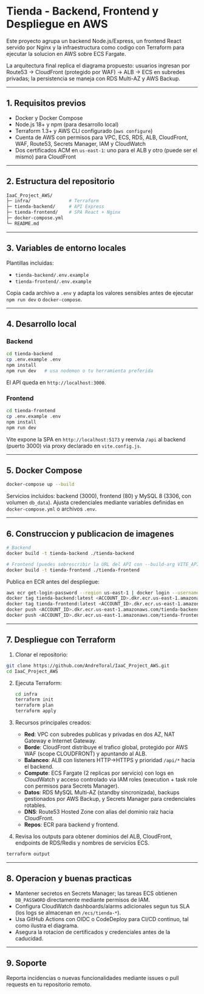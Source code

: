﻿# Tienda - Backend, Frontend y Despliegue en AWS

Este proyecto agrupa un backend Node.js/Express, un frontend React servido por Nginx y la infraestructura como codigo con Terraform para ejecutar la solucion en AWS sobre ECS Fargate.

La arquitectura final replica el diagrama propuesto: usuarios ingresan por Route53 -> CloudFront (protegido por WAF) -> ALB -> ECS en subredes privadas; la persistencia se maneja con RDS Multi-AZ y AWS Backup.

---

## 1. Requisitos previos

- Docker y Docker Compose
- Node.js 18+ y npm (para desarrollo local)
- Terraform 1.3+ y AWS CLI configurado (```aws configure```)
- Cuenta de AWS con permisos para VPC, ECS, RDS, ALB, CloudFront, WAF, Route53, Secrets Manager, IAM y CloudWatch
- Dos certificados ACM en ```us-east-1```: uno para el ALB y otro (puede ser el mismo) para CloudFront

---

## 2. Estructura del repositorio

```bash
IaaC_Project_AWS/
├─ infra/              # Terraform
├─ tienda-backend/     # API Express
├─ tienda-frontend/    # SPA React + Nginx
├─ docker-compose.yml
└─ README.md
```

---

## 3. Variables de entorno locales

Plantillas incluidas:

- ```tienda-backend/.env.example```
- ```tienda-frontend/.env.example```

Copia cada archivo a ```.env``` y adapta los valores sensibles antes de ejecutar ```npm run dev``` o ```docker-compose```.

---

## 4. Desarrollo local

### Backend

```bash
cd tienda-backend
cp .env.example .env
npm install
npm run dev   # usa nodemon o tu herramienta preferida
```

El API queda en ```http://localhost:3000```.

### Frontend

```bash
cd tienda-frontend
cp .env.example .env
npm install
npm run dev
```

Vite expone la SPA en ```http://localhost:5173``` y reenvia ```/api``` al backend (puerto 3000) via proxy declarado en ```vite.config.js```.

---

## 5. Docker Compose

```bash
docker-compose up --build
```

Servicios incluidos: backend (3000), frontend (80) y MySQL 8 (3306, con volumen ```db_data```). Ajusta credenciales mediante variables definidas en ```docker-compose.yml``` o archivos ```.env```.

---

## 6. Construccion y publicacion de imagenes

```bash
# Backend
docker build -t tienda-backend ./tienda-backend

# Frontend (puedes sobrescribir la URL del API con --build-arg VITE_API_BASE_URL)
docker build -t tienda-frontend ./tienda-frontend
```

Publica en ECR antes del despliegue:

```bash
aws ecr get-login-password --region us-east-1 | docker login --username AWS --password-stdin <ACCOUNT_ID>.dkr.ecr.us-east-1.amazonaws.com
docker tag tienda-backend:latest <ACCOUNT_ID>.dkr.ecr.us-east-1.amazonaws.com/tienda-backend:latest
docker tag tienda-frontend:latest <ACCOUNT_ID>.dkr.ecr.us-east-1.amazonaws.com/tienda-frontend:latest
docker push <ACCOUNT_ID>.dkr.ecr.us-east-1.amazonaws.com/tienda-backend:latest
docker push <ACCOUNT_ID>.dkr.ecr.us-east-1.amazonaws.com/tienda-frontend:latest
```

---

## 7. Despliegue con Terraform

1. Clonar el repositorio:

```bash
git clone https://github.com/AndreToral/IaaC_Project_AWS.git
cd IaaC_Project_AWS
```

2. Ejecuta Terraform:

   ```bash
   cd infra
   terraform init
   terraform plan
   terraform apply
   ```

3. Recursos principales creados:

   - **Red**: VPC con subredes publicas y privadas en dos AZ, NAT Gateway e Internet Gateway.
   - **Borde**: CloudFront distribuye el trafico global, protegido por AWS WAF (scope CLOUDFRONT) y apuntando al ALB.
   - **Balanceo**: ALB con listeners HTTP->HTTPS y prioridad ```/api/*``` hacia el backend.
   - **Compute**: ECS Fargate (2 replicas por servicio) con logs en CloudWatch y acceso controlado via IAM roles (execution + task role con permisos para Secrets Manager).
   - **Datos**: RDS MySQL Multi-AZ (standby sincronizada), backups gestionados por AWS Backup, y Secrets Manager para credenciales rotables.
   - **DNS**: Route53 Hosted Zone con alias del dominio raiz hacia CloudFront.
   - **Repos**: ECR para backend y frontend.

4. Revisa los outputs para obtener dominios del ALB, CloudFront, endpoints de RDS/Redis y nombres de servicios ECS.

```bash
terraform output
```

---

## 8. Operacion y buenas practicas

- Mantener secretos en Secrets Manager; las tareas ECS obtienen ```DB_PASSWORD``` directamente mediante permisos de IAM.
- Configura CloudWatch dashboards/alarms adicionales segun tus SLA (los logs se almacenan en ```/ecs/tienda-*```).
- Usa GitHub Actions con OIDC o CodeDeploy para CI/CD continuo, tal como ilustra el diagrama.
- Asegura la rotacion de certificados y credenciales antes de la caducidad.

---

## 9. Soporte

Reporta incidencias o nuevas funcionalidades mediante issues o pull requests en tu repositorio remoto.

